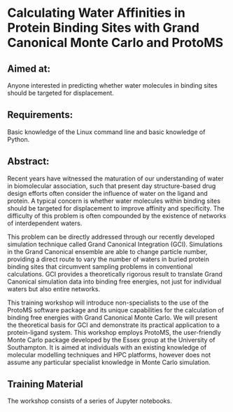 # Calculating Water Affinities in Protein Binding Sites with Grand Canonical Monte Carlo and ProtoMS

## Aimed at: 
Anyone interested in predicting whether water molecules in binding sites should be targeted for displacement.

## Requirements: 
Basic knowledge of the Linux command line and basic knowledge of Python.

## Abstract: 
Recent years have witnessed the maturation of our understanding of water in biomolecular association, such that present day structure-based drug design efforts often consider the influence of water on the ligand and protein. A typical concern is whether water molecules within binding sites should be targeted for displacement to improve affinity and specificity. The difficulty of this problem is often compounded by the existence of networks of interdependent waters.

This problem can be directly addressed through our recently developed simulation technique called Grand Canonical Integration (GCI). Simulations in the Grand Canonical ensemble are able to change particle number, providing a direct route to vary the number of waters in buried protein binding sites that circumvent sampling problems in conventional calculations. GCI provides a theoretically rigorous result to translate Grand Canonical simulation data into binding free energies, not just for individual waters but also entire networks.

This training workshop will introduce non-specialists to the use of the ProtoMS software package and its unique capabilities for the calculation of binding free energies with Grand Canonical Monte Carlo. 
We will present the theoretical basis for GCI and demonstrate its practical application to a protein-ligand system. 
This workshop employs ProtoMS, the user-friendly Monte Carlo package developed by the Essex group at the University of Southampton.
It is aimed at individuals with an existing knowledge of molecular modelling techniques and HPC platforms, however does not assume any particular specialist knowledge in Monte Carlo simulation.

## Training Material

The workshop consists of a series of Jupyter notebooks. 

